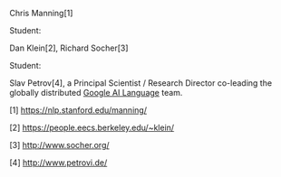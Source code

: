 Chris Manning[1] 

Student:

Dan Klein[2], Richard Socher[3] 

Student:

Slav Petrov[4], a Principal Scientist / Research Director co-leading the globally distributed [Google AI Language](https://ai.google/research/teams/language) team.

[1] https://nlp.stanford.edu/manning/

[2] https://people.eecs.berkeley.edu/~klein/

[3] http://www.socher.org/

[4] http://www.petrovi.de/


